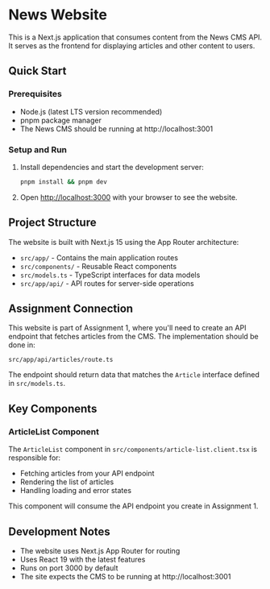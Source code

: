 # News Website

This is a Next.js application that consumes content from the News CMS API. It serves as the frontend for displaying articles and other content to users.

## Quick Start

### Prerequisites

- Node.js (latest LTS version recommended)
- pnpm package manager
- The News CMS should be running at http://localhost:3001

### Setup and Run

1. Install dependencies and start the development server:

   ```bash
   pnpm install && pnpm dev
   ```

2. Open [http://localhost:3000](http://localhost:3000) with your browser to see the website.

## Project Structure

The website is built with Next.js 15 using the App Router architecture:

- `src/app/` - Contains the main application routes
- `src/components/` - Reusable React components
- `src/models.ts` - TypeScript interfaces for data models
- `src/app/api/` - API routes for server-side operations

## Assignment Connection

This website is part of Assignment 1, where you'll need to create an API endpoint that fetches articles from the CMS. The implementation should be done in:

```
src/app/api/articles/route.ts
```

The endpoint should return data that matches the `Article` interface defined in `src/models.ts`.

## Key Components

### ArticleList Component

The `ArticleList` component in `src/components/article-list.client.tsx` is responsible for:

- Fetching articles from your API endpoint
- Rendering the list of articles
- Handling loading and error states

This component will consume the API endpoint you create in Assignment 1.

## Development Notes

- The website uses Next.js App Router for routing
- Uses React 19 with the latest features
- Runs on port 3000 by default
- The site expects the CMS to be running at http://localhost:3001
